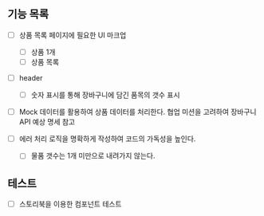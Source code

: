 ## 기능 목록

- [ ] 상품 목록 페이지에 필요한 UI 마크업

  - [ ] 상품 1개
  - [ ] 상품 목록

- [ ] header

  - [ ] 숫자 표시를 통해 장바구니에 담긴 품목의 갯수 표시

- [ ] Mock 데이터를 활용하여 상품 데이터를 처리한다. 협업 미션을 고려하여 장바구니 API 예상 명세 참고

- [ ] 에러 처리 로직을 명확하게 작성하여 코드의 가독성을 높인다.
  - [ ] 물품 갯수는 1개 미만으로 내려가지 않는다.

## 테스트

- [ ] 스토리북을 이용한 컴포넌트 테스트
